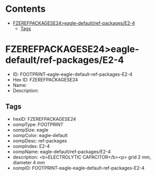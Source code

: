 



Contents
========

* [FZEREFPACKAGESE24>eagle-default/ref-packages/E2-4](#fzerefpackagese24eagle-defaultref-packagese2-4)
	* [Tags](#tags)

# FZEREFPACKAGESE24>eagle-default/ref-packages/E2-4

- ID: FOOTPRINT-eagle-eagle-default-ref-packages-E2-4
- Hex ID: FZEREFPACKAGESE24
- Name: 
- Description: 

## Tags

- hexID: FZEREFPACKAGESE24
- oompType: FOOTPRINT
- oompSize: eagle
- oompColor: eagle-default
- oompDesc: ref-packages
- oompIndex: E2-4
- oompName: eagle-default/ref-packages/E2-4
- description: &lt;b&gt;ELECTROLYTIC CAPACITOR&lt;/b&gt;&lt;p&gt;&#xD;
grid 2 mm, diameter 4 mm
- oompID: FOOTPRINT-eagle-eagle-default-ref-packages-E2-4
